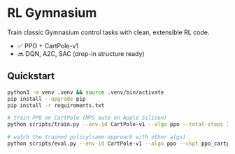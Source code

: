 # RL Gymnasium 

Train classic Gymnasium control tasks with clean, extensible RL code.
- ✅ PPO + CartPole-v1
- 🔜 DQN, A2C, SAC (drop-in structure ready)

## Quickstart

```bash
python3 -m venv .venv && source .venv/bin/activate
pip install --upgrade pip
pip install -r requirements.txt

# train PPO on CartPole (MPS auto on Apple Silicon)
python scripts/train.py --env-id CartPole-v1 --algo ppo --total-steps 1000000 --save ppo_cartpole.pth

# watch the trained policy(same approach with other algs)
python scripts/eval.py --env-id CartPole-v1 --algo ppo --ckpt ppo_cartpole.pth
